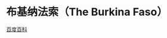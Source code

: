 # 布基纳法索（The Burkina Faso）

[百度百科](https://baike.baidu.com/item/%E5%B8%83%E5%9F%BA%E7%BA%B3%E6%B3%95%E7%B4%A2/423166)